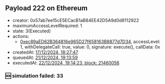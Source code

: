 ## Payload 222 on Ethereum

- creator: 0x57ab7ee15cE5ECacB1aB84EE42D5A9d0d8112922
- maximumAccessLevelRequired: 1
- state: 3(Executed)
- actions:
  - [0xec89aED62B364816e965D27f658163B8877d7D34](https://etherscan.io/tx/0xec89aED62B364816e965D27f658163B8877d7D34), accessLevel: 1, withDelegateCall: true, value: 0, signature: execute(), callData: 0x
- createdAt: [17/12/2024, 18:27:47](https://etherscan.io/tx/0x18ea9a8b3e14ea909ebe196a211db973eaae28012db0111c37e141e1d8757119)
- queuedAt: [21/12/2024, 19:13:59](https://etherscan.io/tx/0xec34f4797777915a0149fabd5d7aea22f88998ae42987f8f24b016d320c52521)
- executedAt: [22/12/2024, 19:14:23, block: 21460056](https://etherscan.io/tx/0x68f242d4e2de07ccb17f5ff880af4998c1acd02577484ade649bb32a184cb276)

### :sos: simulation failed: 33
